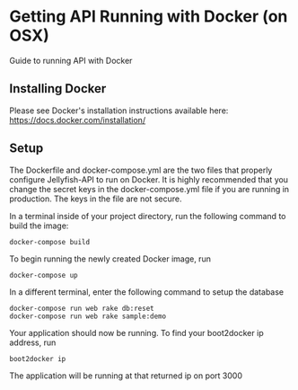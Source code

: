 # Getting API Running with Docker (on OSX)

Guide to running API with Docker

## Installing Docker
Please see Docker's installation instructions available here: https://docs.docker.com/installation/

## Setup
The Dockerfile and docker-compose.yml are the two files that properly configure Jellyfish-API to run on Docker.  It is 
highly recommended that you change the secret keys in the docker-compose.yml file if you are running in production.  The
keys in the file are not secure.

In a terminal inside of your project directory, run the following command to build the image:
```
docker-compose build
```
To begin running the newly created Docker image, run
```
docker-compose up
```
In a different terminal, enter the following command to setup the database
```
docker-compose run web rake db:reset
docker-compose run web rake sample:demo
```
Your application should now be running. To find your boot2docker ip address, run
```
boot2docker ip
```
The application will be running at that returned ip on port 3000
